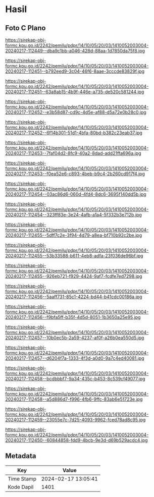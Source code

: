 # Hasil

## Foto C Plano

https://sirekap-obj-formc.kpu.go.id/2242/pemilu/pdpr/14/10/05/20/03/1410052003004-20240217-112449--dba9c1bb-a046-428d-88aa-1d7850da75f8.jpg

https://sirekap-obj-formc.kpu.go.id/2242/pemilu/pdpr/14/10/05/20/03/1410052003004-20240217-112451--b792eed9-3c04-46f6-8aae-3cccde83829f.jpg

https://sirekap-obj-formc.kpu.go.id/2242/pemilu/pdpr/14/10/05/20/03/1410052003004-20240217-112451--63a8ab15-4b9f-446e-a735-de520c581244.jpg

https://sirekap-obj-formc.kpu.go.id/2242/pemilu/pdpr/14/10/05/20/03/1410052003004-20240217-112452--e3b58d87-cd9c-4d5e-af88-d5a72e0b28c0.jpg

https://sirekap-obj-formc.kpu.go.id/2242/pemilu/pdpr/14/10/05/20/03/1410052003004-20240217-112452--6f14b301-51d1-4bfa-80bd-b382c23eab37.jpg

https://sirekap-obj-formc.kpu.go.id/2242/pemilu/pdpr/14/10/05/20/03/1410052003004-20240217-112453--7faf04d2-8fc9-40a2-8dad-add21ffa696a.jpg

https://sirekap-obj-formc.kpu.go.id/2242/pemilu/pdpr/14/10/05/20/03/1410052003004-20240217-112453--f0ea52e6-c893-4beb-b9c4-2b260cd917f4.jpg

https://sirekap-obj-formc.kpu.go.id/2242/pemilu/pdpr/14/10/05/20/03/1410052003004-20240217-112454--03ac86d6-060d-4fd4-8dc6-3695f140dd5b.jpg

https://sirekap-obj-formc.kpu.go.id/2242/pemilu/pdpr/14/10/05/20/03/1410052003004-20240217-112454--323ff83e-3e24-4afb-a1a4-5f332b3e712b.jpg

https://sirekap-obj-formc.kpu.go.id/2242/pemilu/pdpr/14/10/05/20/03/1410052003004-20240217-112455--5dff7c2e-3f94-4d79-a8ea-bf710b92c2be.jpg

https://sirekap-obj-formc.kpu.go.id/2242/pemilu/pdpr/14/10/05/20/03/1410052003004-20240217-112455--53b33588-b611-4eb8-adfa-23f036de96bf.jpg

https://sirekap-obj-formc.kpu.go.id/2242/pemilu/pdpr/14/10/05/20/03/1410052003004-20240217-112455--926eb721-f929-4424-9af7-fcdfe7ed7298.jpg

https://sirekap-obj-formc.kpu.go.id/2242/pemilu/pdpr/14/10/05/20/03/1410052003004-20240217-112456--5aaff731-85c1-4224-bd44-b41cdc00186a.jpg

https://sirekap-obj-formc.kpu.go.id/2242/pemilu/pdpr/14/10/05/20/03/1410052003004-20240217-112456--f9bfa5ff-b35f-4d5d-8051-1b3650a25e95.jpg

https://sirekap-obj-formc.kpu.go.id/2242/pemilu/pdpr/14/10/05/20/03/1410052003004-20240217-112457--10b0ec5b-2a59-4237-af0f-a26b0ea550d5.jpg

https://sirekap-obj-formc.kpu.go.id/2242/pemilu/pdpr/14/10/05/20/03/1410052003004-20240217-112457--d6204f7a-1333-4f3d-a0d0-9a7c4ed40081.jpg

https://sirekap-obj-formc.kpu.go.id/2242/pemilu/pdpr/14/10/05/20/03/1410052003004-20240217-112458--bcdbbbf7-9a34-435c-b453-8c539cf49077.jpg

https://sirekap-obj-formc.kpu.go.id/2242/pemilu/pdpr/14/10/05/20/03/1410052003004-20240217-112458--a5d886d7-f996-4fb6-9ffc-83ab6e51723e.jpg

https://sirekap-obj-formc.kpu.go.id/2242/pemilu/pdpr/14/10/05/20/03/1410052003004-20240217-112459--23055e7c-7d25-4093-9962-fced78ad8c95.jpg

https://sirekap-obj-formc.kpu.go.id/2242/pemilu/pdpr/14/10/05/20/03/1410052003004-20240217-112450--60844858-fdd9-4bcb-9e3d-d69b529acdc4.jpg


## Metadata

| Key        | Value               |
| ---------- | ------------------- |
| Time Stamp | 2024-02-17 13:05:41 |
| Kode Dapil | 1401                |



